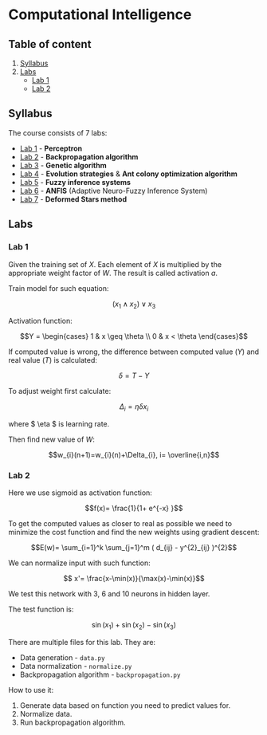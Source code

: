 # Computational Intelligence

## Table of content

1. [Syllabus](#syllabus)
2. [Labs](#usage)
   - [Lab 1](#lab-1)
   - [Lab 2](#lab-2)

## Syllabus

The course consists of 7 labs:

- [Lab 1](#lab-1) - **Perceptron**
- [Lab 2](#lab-2) - **Backpropagation algorithm**
- [Lab 3](#lab-3) - **Genetic algorithm**
- [Lab 4](#lab-4) - **Evolution strategies** & **Ant colony optimization algorithm**
- [Lab 5](#lab-5) - **Fuzzy inference systems**
- [Lab 6](#lab-6) - **ANFIS** (Adaptive Neuro-Fuzzy Inference System)
- [Lab 7](#lab-7) - **Deformed Stars method**

## Labs

### Lab 1

Given the training set of $X$. Each element of $X$ is multiplied by the appropriate weight factor of $W$. The result is called activation $a$.

Train model for such equation:

```math
(x_{1} \wedge x_{2}) \vee x_{3}
```

Activation function:

```math
Y = \begin{cases}
 1 & x \geq \theta \\
 0 & x < \theta
\end{cases}
```

If computed value is wrong, the difference between computed value $(Y)$ and real value $(T)$ is calculated:

```math
\delta = T - Y
```

To adjust weight first calculate:

```math
\Delta_{i}= \eta  \delta x_{i}
```

where $ \eta $ is learning rate.

Then find new value of $W$:

```math
w_{i}(n+1)=w_{i}(n)+\Delta_{i}, i= \overline{i,n}
```

### Lab 2

Here we use sigmoid as activation function:

```math
f(x)= \frac{1}{1+ e^{-x} }
```

To get the computed values as closer to real as possible we need to minimize the cost function and find the new weights using gradient descent:

```math
E(w)= \sum_{i=1}^k \sum_{j=1}^m ( d_{ij} -  y^{2}_{ij} )^{2}
```

We can normalize input with such function:

```math
 x'= \frac{x-\min(x)}{\max(x)-\min(x)}
```

We test this network with 3, 6 and 10 neurons in hidden layer.

The test function is:

```math
\sin(x_{1}) + \sin(x_{2}) - \sin(x_{3})
```

There are multiple files for this lab. They are:

- Data generation - `data.py`
- Data normalization - `normalize.py`
- Backpropagation algorithm - `backpropagation.py`

How to use it:

1. Generate data based on function you need to predict values for.
2. Normalize data.
3. Run backpropagation algorithm.
